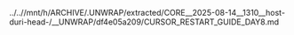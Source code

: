 ../..//mnt/h/ARCHIVE/.UNWRAP/extracted/CORE__2025-08-14__1310__host-duri-head-/__UNWRAP/df4e05a209/CURSOR_RESTART_GUIDE_DAY8.md